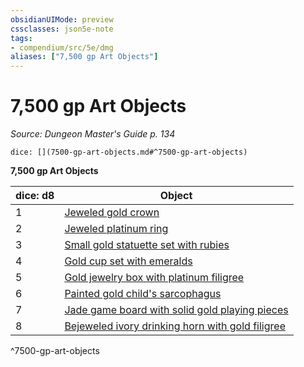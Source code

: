 ```yaml
---
obsidianUIMode: preview
cssclasses: json5e-note
tags:
- compendium/src/5e/dmg
aliases: ["7,500 gp Art Objects"]
---
```

# 7,500 gp Art Objects
*Source: Dungeon Master's Guide p. 134* 

`dice: [](7500-gp-art-objects.md#^7500-gp-art-objects)`

**7,500 gp Art Objects**

| dice: d8 | Object |
|----------|--------|
| 1 | [Jeweled gold crown](/compendium/items/jeweled-gold-crown.md) |
| 2 | [Jeweled platinum ring](/compendium/items/jeweled-platinum-ring.md) |
| 3 | [Small gold statuette set with rubies](/compendium/items/small-gold-statuette-set-with-rubies.md) |
| 4 | [Gold cup set with emeralds](/compendium/items/gold-cup-set-with-emeralds.md) |
| 5 | [Gold jewelry box with platinum filigree](/compendium/items/gold-jewelry-box-with-platinum-filigree.md) |
| 6 | [Painted gold child's sarcophagus](/compendium/items/painted-gold-childs-sarcophagus.md) |
| 7 | [Jade game board with solid gold playing pieces](/compendium/items/jade-game-board-with-solid-gold-playing-pieces.md) |
| 8 | [Bejeweled ivory drinking horn with gold filigree](/compendium/items/bejeweled-ivory-drinking-horn-with-gold-filigree.md) |
^7500-gp-art-objects